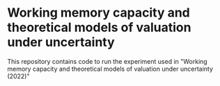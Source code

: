# Working memory capacity and theoretical models of valuation under uncertainty

This repository contains code to run the experiment used in "Working memory capacity and theoretical models of valuation under uncertainty (2022)"
